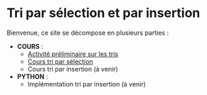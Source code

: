 # Tri par sélection et par insertion

Bienvenue, ce site se décompose en plusieurs parties :

- **COURS** :
    - [Activité préliminaire sur les tris](activite_preliminaire.md)
    - [Cours tri par sélection](tri_selection.md)
    - Cours tri par insertion (à venir)
- **PYTHON** :
    - Implémentation tri par insertion (à venir)